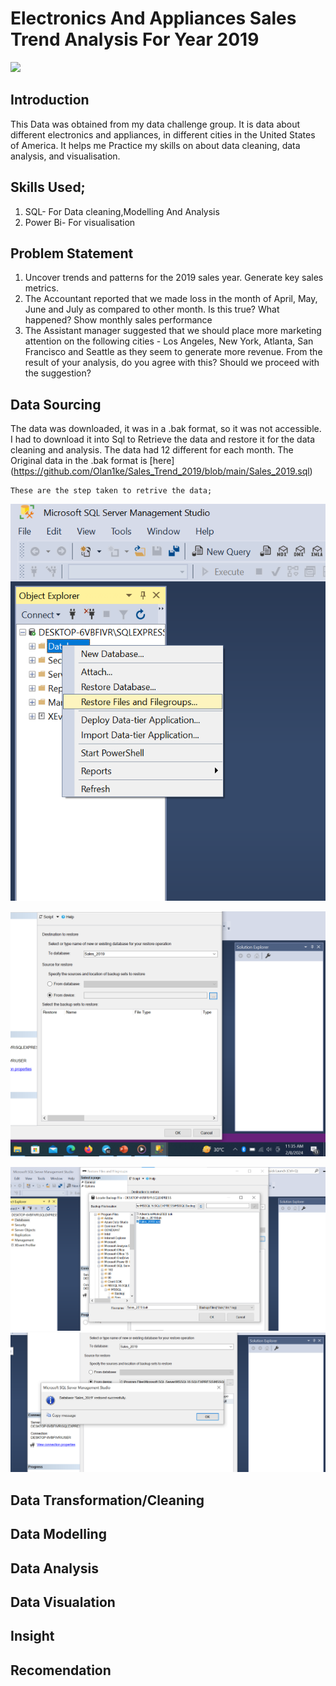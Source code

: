 # Electronics And Appliances Sales Trend Analysis For Year 2019
![](Electronic_image.png)

## Introduction
  This Data was obtained from my data challenge group. It is data about different electronics and appliances, in different cities in the United States of America. It helps me Practice my skills on 
   about data cleaning, data analysis, and visualisation.

##  Skills Used;
1. SQL- For Data cleaning,Modelling And Analysis
2. Power Bi- For visualisation

##  Problem Statement
1. Uncover trends and patterns for the 2019 sales year. Generate key sales metrics.
2. The Accountant reported that we made loss in the month of April, May, June and July as compared to other month. Is this true? What happened? Show monthly sales performance
3. The Assistant manager suggested that we should place more marketing attention on the following cities - Los Angeles, New York, Atlanta, San Francisco and Seattle as they seem to generate more revenue. From the result of your analysis, do you agree with this? Should we proceed with the suggestion? 

## Data Sourcing
   The data was downloaded, it was in a .bak format, so it was not accessible. I had to download it into Sql to Retrieve the data and restore it for the data cleaning and analysis. The data had 12 different for each month.
    The Original data in the .bak format is [here] (https://github.com/Olan1ke/Sales_Trend_2019/blob/main/Sales_2019.sql)
   
    These are the step taken to retrive the data;
    
   ![](Step_1.png)
   
   ![](Step_2.png)
   
   ![](Step_3.png)
   ![](Step_4.png)

## Data Transformation/Cleaning

## Data Modelling

## Data Analysis

## Data Visualation

## Insight

## Recomendation

